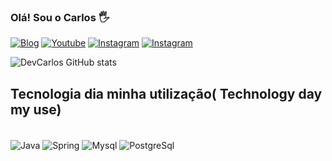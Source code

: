 ### Olá! Sou o Carlos 🖐️
[![Blog](https://img.shields.io/website?label=DevCarlosgti.com&style=for-the-badge&url=https://sujeitoprogramador.com/)](https://sujeitoprogramador.com)
[![Youtube](https://img.shields.io/badge/YouTube-FF0000?style=for-the-badge&logo=youtube&logoColor=white)](https://www.youtube.com/@devcarlosgti)
[![Instagram](https://img.shields.io/badge/Instagram-E4405F?style=for-the-badge&logo=instagram&logoColor=white)](https://instagram.com/devcarlosgti)
[![Instagram](https://img.shields.io/badge/Instagram-E4405F?style=for-the-badge&logo=instagram&logoColor=white)](https://instagram.com/c.gleyson.vieira)

![DevCarlos GitHub stats](https://github-readme-stats.vercel.app/api?username=DevCarlos-GTI&show_icons=true&theme=cobalt)

## Tecnologia dia minha utilização( Technology day my use)

<div style="display: inline_block"></br>
    <img align = "center" alt="Java" src="https://img.shields.io/badge/Java-ED8B00?style=for-the-badge&logo=openjdk&logoColor=white">
    <img align = "center" alt="Spring" src="    https://img.shields.io/badge/Spring-6DB33F?style=for-the-badge&logo=spring&logoColor=white">
    <img align = "center" alt="Mysql" src="    https://img.shields.io/badge/MySQL-00000F?style=for-the-badge&logo=mysql&logoColor=white">
    <img align = "center" alt="PostgreSql" src="        https://img.shields.io/badge/PostgreSQL-316192?style=for-the-badge&logo=postgresql&logoColor=white">
</div>
